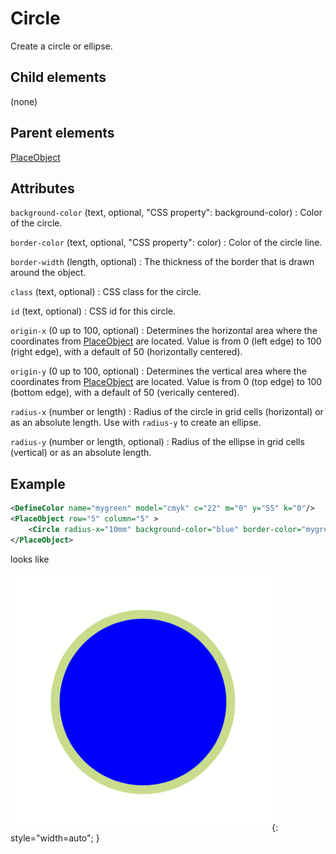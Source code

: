 # Circle



Create a circle or ellipse.



##  Child elements

(none)

##  Parent elements

[PlaceObject](../placeobject.md)


## Attributes



`background-color` (text, optional, "CSS property": background-color)
:   Color of the circle.




`border-color` (text, optional, "CSS property": color)
:   Color of the circle line.




`border-width` (length, optional)
:   The thickness of the border that is drawn around the object.




`class` (text, optional)
:   CSS class for the circle.




`id` (text, optional)
:   CSS id for this circle.




`origin-x` (0 up to 100, optional)
:   Determines the horizontal area where the coordinates from [PlaceObject](../placeobject.md) are located. Value is from 0 (left edge) to 100 (right edge), with a default of 50 (horizontally centered).




`origin-y` (0 up to 100, optional)
:   Determines the vertical area where the coordinates from [PlaceObject](../placeobject.md) are located. Value is from 0 (top edge) to 100 (bottom edge), with a default of 50 (verically centered).




`radius-x` (number or length)
:   Radius of the circle in grid cells (horizontal) or as an absolute length. Use with `radius-y` to create an ellipse.




`radius-y` (number or length, optional)
:   Radius of the ellipse in grid cells (vertical) or as an absolute length.




## Example

```xml
<DefineColor name="mygreen" model="cmyk" c="22" m="0" y="55" k="0"/>
<PlaceObject row="5" column="5" >
    <Circle radius-x="10mm" background-color="blue" border-color="mygreen" border-width="1mm"/>
</PlaceObject>

```

looks like



![](../img/ref-circlewithborder.png){: style="width=auto"; }





